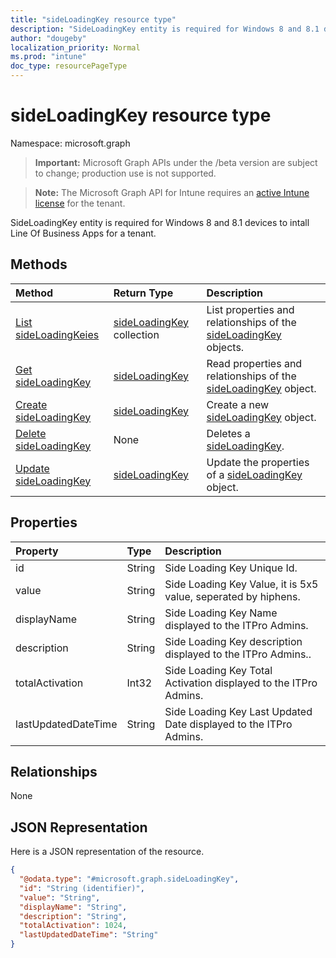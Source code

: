 ```yaml
---
title: "sideLoadingKey resource type"
description: "SideLoadingKey entity is required for Windows 8 and 8.1 devices to intall Line Of Business Apps for a tenant."
author: "dougeby"
localization_priority: Normal
ms.prod: "intune"
doc_type: resourcePageType
---
```


# sideLoadingKey resource type

Namespace: microsoft.graph

> **Important:** Microsoft Graph APIs under the /beta version are subject to change; production use is not supported.

> **Note:** The Microsoft Graph API for Intune requires an [active Intune license](https://go.microsoft.com/fwlink/?linkid=839381) for the tenant.

SideLoadingKey entity is required for Windows 8 and 8.1 devices to intall Line Of Business Apps for a tenant.

## Methods
|Method|Return Type|Description|
|:---|:---|:---|
|[List sideLoadingKeies](../api/intune-onboarding-sideloadingkey-list.md)|[sideLoadingKey](../resources/intune-onboarding-sideloadingkey.md) collection|List properties and relationships of the [sideLoadingKey](../resources/intune-onboarding-sideloadingkey.md) objects.|
|[Get sideLoadingKey](../api/intune-onboarding-sideloadingkey-get.md)|[sideLoadingKey](../resources/intune-onboarding-sideloadingkey.md)|Read properties and relationships of the [sideLoadingKey](../resources/intune-onboarding-sideloadingkey.md) object.|
|[Create sideLoadingKey](../api/intune-onboarding-sideloadingkey-create.md)|[sideLoadingKey](../resources/intune-onboarding-sideloadingkey.md)|Create a new [sideLoadingKey](../resources/intune-onboarding-sideloadingkey.md) object.|
|[Delete sideLoadingKey](../api/intune-onboarding-sideloadingkey-delete.md)|None|Deletes a [sideLoadingKey](../resources/intune-onboarding-sideloadingkey.md).|
|[Update sideLoadingKey](../api/intune-onboarding-sideloadingkey-update.md)|[sideLoadingKey](../resources/intune-onboarding-sideloadingkey.md)|Update the properties of a [sideLoadingKey](../resources/intune-onboarding-sideloadingkey.md) object.|

## Properties
|Property|Type|Description|
|:---|:---|:---|
|id|String|Side Loading Key Unique Id.|
|value|String|Side Loading Key Value, it is 5x5 value, seperated by hiphens.|
|displayName|String|Side Loading Key Name displayed to the ITPro Admins.|
|description|String|Side Loading Key description displayed to the ITPro Admins..|
|totalActivation|Int32|Side Loading Key Total Activation displayed to the ITPro Admins.|
|lastUpdatedDateTime|String|Side Loading Key Last Updated Date displayed to the ITPro Admins.|

## Relationships
None

## JSON Representation
Here is a JSON representation of the resource.
<!-- {
  "blockType": "resource",
  "keyProperty": "id",
  "@odata.type": "microsoft.graph.sideLoadingKey"
}
-->
``` json
{
  "@odata.type": "#microsoft.graph.sideLoadingKey",
  "id": "String (identifier)",
  "value": "String",
  "displayName": "String",
  "description": "String",
  "totalActivation": 1024,
  "lastUpdatedDateTime": "String"
}
```





